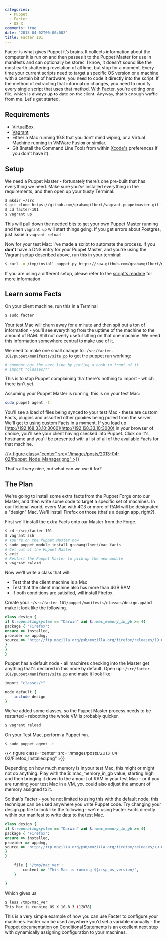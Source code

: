 ```yaml
---
categories:
  - Puppet
  - Facter
  - OS X
comments: true
date: "2013-04-02T00:00:00Z"
title: Facter 101
---
```


Facter is what gives Puppet it’s brains. It collects information about the computer it is run on and then passes it to the Puppet Master for use in manifests and can optionally be stored. I know, it doesn’t sound like the most earth shattering revelation of all time, but stop for a moment. Every time your current scripts need to target a specific OS version or a machine with a certain bit of hardware, you need to code it directly into the script. If the method of extracting that information changes, you need to modify every single script that uses that method. With Facter, you're editing one file, which is always up to date on the client. Anyway, that's enough waffle from me. Let's get started.<!--more-->

## Requirements

- [VirtualBox](https://www.virtualbox.org/wiki/Downloads)
- [Vagrant](http://downloads.vagrantup.com/)
- Either a Mac running 10.8 that you don’t mind wiping, or a Virtual Machine running in VMWare Fusion or similar.
- Git (Install the Command Line Tools from within [Xcode's](https://itunes.apple.com/gb/app/xcode/id497799835?mt=12) preferences if you don't have it).

## Setup

We need a Puppet Master - fortunately there’s one pre-built that has everything we need. Make sure you’ve installed everything in the requirements, and then open up your trusty Terminal:

```bash
$ mkdir ~/src
$ git clone https://github.com/grahamgilbert/vagrant-puppetmaster.git facter-101
$ cd facter-101
$ vagrant up
```

This will pull down the needed bits to get your own Puppet Master running and then `vagrant up` will start things going. If you get errors about Postgres, just issue a `vagrant reload`

Now for your test Mac: I've made a script to automate the process. If you **don't** have a DNS entry for your Puppet Master, and you're using the Vagrant setup described above, run this in your terminal:

```bash
$ curl -o /tmp/install_puppet.py https://raw.github.com/grahamgilbert/macscripts/master/Puppet-Install/install_puppet.py; sudo python /tmp/install_puppet.py --appendhosts
```

If you are using a different setup, please refer to the [script's readme](https://github.com/grahamgilbert/macscripts/tree/master/Puppet-Install) for more information

## Learn some Facts

On your client machine, run this in a Terminal

```bash
$ sudo facter
```

Your test Mac will churn away for a minute and then spit out a ton of information - you'll see everything from the uptime of the machine to the amount of RAM. Still not overly useful sitting on that one machine. We need this information somewhere central to make use of it.

We need to make one small change to `~/src/facter-101/puppet/manifests/site.pp` to get the puppet run working:

```ruby
# comment out the next line by putting a hash in front of it
# import "classes/*"
```

This is to stop Puppet complaining that there's nothing to import - which there isn't yet.

Assuming your Puppet Master is running, this is on your test Mac:

```bash
sudo puppet agent -t
```

You'll see a load of files being synced to your test Mac - these are custom Facts, plugins and assorted other goodies being pulled from the server. We'll get to using custom Facts in a moment. If you load up [http://192.168.33.10:3000](http://192.168.33.10:3000) in your browser of choice, you'll see your client having checked into Puppet. Click on it's hostname and you'll be presented with a list of all of the available Facts for that machine.

[{{< figure class="center" src="/images/posts/2013-04-02/Puppet_Node_Manager.png" >}}](/images/posts/2013-04-02/Puppet_Node_Manager.png)

That's all very nice, but what can we use it for?

## The Plan

We're going to install some extra facts from the Puppet Forge onto our Master, and then write some code to target a specific set of machines. In our fictional world, every Mac with 4GB or more of RAM will be designated a "design" Mac. We'll install Firefox on those (that's a design app, right?).

First we'll install the extra Facts onto our Master from the Forge.

```bash
$ cd ~/src/facter-101
$ vagrant ssh
# You're on the Puppet Master now
$ sudo puppet module install grahamgilbert/mac_facts
# Get out of the Puppet Master
$ exit
# Restart the Puppet Master to pick up the new module
$ vagrant reload
```

Now we'll write a class that will:

- Test that the client machine is a Mac
- Test that the client machine also has more than 4GB RAM
- If both conditions are satisfied, will install Firefox.

Create your `~/src/facter-101/puppet/manifests/classes/design.pp`and make it look like the following.

``` ruby ~/src/facter-101/puppet/manifests/classes/design.pp
class design {
if $::operatingsystem == "Darwin" and $::mac_memory_in_gb >= 4{
package { 'Firefox':
ensure => installed,
provider => appdmg,
source => "http://ftp.mozilla.org/pub/mozilla.org/firefox/releases/19.0.2/mac/en-US/Firefox%2019.0.2.dmg",
}
}
}

````

Puppet has a default node - all machines checking into the Master get anything that's declared in this node by default. Open up ``~/src/facter-101/puppet/manifests/site.pp`` and make it look like:

``` ruby ~/src/facter-101/puppet/manifests/site.pp
import "classes/*"

node default {
	include design
}
````

We've added some classes, so the Puppet Master process needs to be restarted - rebooting the whole VM is probably quicker.

```bash
$ vagrant reload
```

On your Test Mac, perform a Puppet run.

```bash
$ sudo puppet agent -t
```

{{< figure class="center" src="/images/posts/2013-04-02/Firefox_Installed.png" >}}

Depending on how much memory is in your test Mac, this might or might not do anything. Play with the \$::mac_memory_in_gb value, starting high and then bringing it down to the amount of RAM in your test Mac - or if you are running your test Mac in a VM, you could also adjust the amount of memory assigned to it.

So that's Facter - you're not limited to using this with the default node, this technique can be used anywhere you write Puppet code. Try changing your design.pp file to look like the following - we're using Facter Facts directly within our manifest to write data to the test Mac.

``` ruby ~/src/facter-101/puppet/manifests/classes/design.pp
class design {
if $::operatingsystem == "Darwin" and $::mac_memory_in_gb >= 4{
package { 'Firefox':
ensure => installed,
provider => appdmg,
source => "http://ftp.mozilla.org/pub/mozilla.org/firefox/releases/19.0.2/mac/en-US/Firefox%2019.0.2.dmg",
}
}

    file { '/tmp/mac_ver':
    	content => "This Mac is running ${::sp_os_version}",
    }

}

````

Which gives us

``` bash
$ less /tmp/mac_ver
This Mac is running OS X 10.8.3 (12D78)
````

This is a very simple example of how you can use Facter to configure your machines. Facter can be used anywhere you'd set a variable manually - the [Puppet documentation on Conditional Statements](http://docs.puppetlabs.com/puppet/latest/reference/lang_conditional.html) is an excellent next step with dynamically assigning configuration to your machines.
